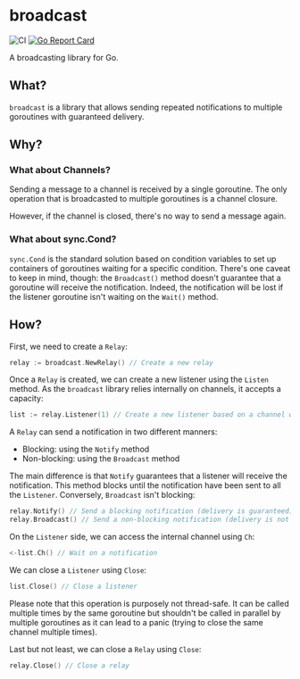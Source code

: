 # broadcast

![CI](https://github.com/teivah/broadcast/actions/workflows/ci.yml/badge.svg)
[![Go Report Card](https://goreportcard.com/badge/github.com/teivah/broadcast)](https://goreportcard.com/report/github.com/teivah/broadcast)

A broadcasting library for Go.

## What?

`broadcast` is a library that allows sending repeated notifications to multiple goroutines with guaranteed delivery.

## Why?

### What about Channels?

Sending a message to a channel is received by a single goroutine. The only operation that is broadcasted to multiple goroutines is a channel closure.

However, if the channel is closed, there's no way to send a message again.

### What about sync.Cond?

`sync.Cond` is the standard solution based on condition variables to set up containers of goroutines waiting for a specific condition. There's one caveat to keep in mind, though: the `Broadcast()` method doesn't guarantee that a goroutine will receive the notification. Indeed, the notification will be lost if the listener goroutine isn't waiting on the `Wait()` method.

## How?

First, we need to create a `Relay`:

```go
relay := broadcast.NewRelay() // Create a new relay
```

Once a `Relay` is created, we can create a new listener using the `Listen` method. As the `broadcast` library relies internally on channels, it accepts a capacity:

````go
list := relay.Listener(1) // Create a new listener based on a channel with a one capacity
````

A `Relay` can send a notification in two different manners:
* Blocking: using the `Notify` method
* Non-blocking: using the `Broadcast` method

The main difference is that `Notify` guarantees that a listener will receive the notification. This method blocks until the notification have been sent to all the `Listener`. Conversely, `Broadcast` isn't blocking:

```go
relay.Notify() // Send a blocking notification (delivery is guaranteed)
relay.Broadcast() // Send a non-blocking notification (delivery is not guaranteed)
```

On the `Listener` side, we can access the internal channel using `Ch`:

```go
<-list.Ch() // Wait on a notification
```

We can close a `Listener` using `Close`:

```go
list.Close() // Close a listener
```

Please note that this operation is purposely not thread-safe. It can be called multiple times by the same goroutine but shouldn't be called in parallel by multiple goroutines as it can lead to a panic (trying to close the same channel multiple times).

Last but not least, we can close a `Relay` using `Close`:

```go
relay.Close() // Close a relay
```

